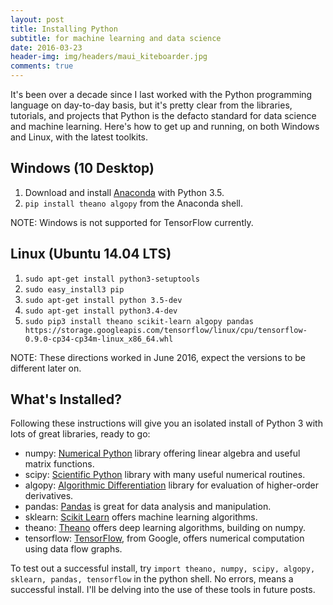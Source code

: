 ```yaml
---
layout: post
title: Installing Python
subtitle: for machine learning and data science
date: 2016-03-23
header-img: img/headers/maui_kiteboarder.jpg
comments: true
---
```


It's been over a decade since I last worked with the Python programming language on day-to-day basis, but it's pretty clear from the libraries, tutorials, and projects that Python is the defacto standard for data science and machine learning.  Here's how to get up and running, on both Windows and Linux, with the latest toolkits.

## Windows (10 Desktop)
1. Download and install [Anaconda](https://docs.continuum.io/anaconda/install#id5) with Python 3.5.
2. `pip install theano algopy` from the Anaconda shell.

NOTE:  Windows is not supported for TensorFlow currently.

## Linux (Ubuntu 14.04 LTS)
1. `sudo apt-get install python3-setuptools`
2. `sudo easy_install3 pip`
3. `sudo apt-get install python 3.5-dev`
4. `sudo apt-get install python3.4-dev`
5. `sudo pip3 install theano scikit-learn algopy pandas https://storage.googleapis.com/tensorflow/linux/cpu/tensorflow-0.9.0-cp34-cp34m-linux_x86_64.whl`

NOTE: These directions worked in June 2016, expect the versions to be different later on.

## What's Installed?
Following these instructions will give you an isolated install of Python 3 with lots of great libraries, ready to go:

- numpy: [Numerical Python](http://www.numpy.org/) library offering linear algebra and useful matrix functions.
- scipy: [Scientific Python](https://www.scipy.org/) library with many useful numerical routines.
- algopy: [Algorithmic Differentiation](https://pythonhosted.org/algopy/) library for evaluation of higher-order derivatives. 
- pandas: [Pandas](http://pandas.pydata.org/) is great for data analysis and manipulation.
- sklearn: [Scikit Learn](http://scikit-learn.org/stable/index.html) offers machine learning algorithms.
- theano: [Theano](http://deeplearning.net/software/theano/) offers deep learning algorithms, building on numpy.
- tensorflow: [TensorFlow](https://www.tensorflow.org/), from Google, offers numerical computation using data flow graphs.

To test out a successful install, try `import theano, numpy, scipy, algopy, sklearn, pandas, tensorflow` in the python shell.  No errors, means a successful install.  I'll be delving into the use of these tools in future posts.